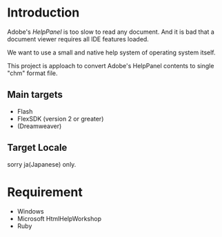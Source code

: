 # Introduction
Adobe's *HelpPanel* is too slow to read any document. And it is bad that a document viewer requires all IDE features loaded.

We want to use a small and native help system of operating system itself.

This project is apploach to convert Adobe's HelpPanel contents to single "chm" format file.

## Main targets
- Flash
- FlexSDK (version 2 or greater)
- (Dreamweaver)

## Target Locale
sorry ja(Japanese) only.

# Requirement
- Windows
- Microsoft HtmlHelpWorkshop
- Ruby
